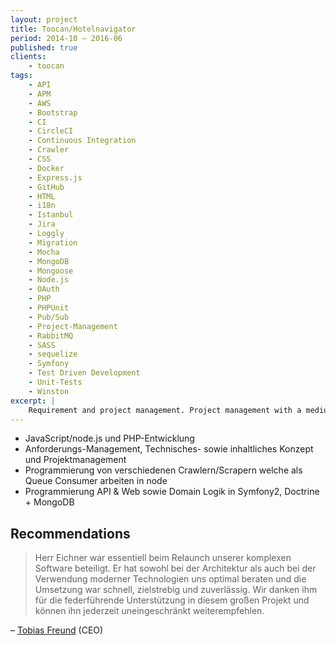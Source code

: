 ```yaml
---
layout: project
title: Toocan/Hotelnavigator
period: 2014-10 – 2016-06
published: true
clients:
    - toocan
tags:
    - API
    - APM
    - AWS
    - Bootstrap
    - CI
    - CircleCI
    - Continuous Integration
    - Crawler
    - CSS
    - Docker
    - Express.js
    - GitHub
    - HTML
    - i18n
    - Istanbul
    - Jira
    - Loggly
    - Migration
    - Mocha
    - MongoDB
    - Mongoose
    - Node.js
    - OAuth
    - PHP
    - PHPUnit
    - Pub/Sub
    - Project-Management
    - RabbitMQ
    - SASS
    - sequelize
    - Symfony
    - Test Driven Development
    - Unit-Tests
    - Winston
excerpt: |
    Requirement and project management. Project management with a medium sized dev team. Rewrite high-performance web-scraping solution (Node.js) and  public interface with different profile pages and API in Symfony2.
---
```

- JavaScript/node.js und PHP-Entwicklung
- Anforderungs-Management, Technisches- sowie inhaltliches Konzept und Projektmanagement
- Programmierung von verschiedenen Crawlern/Scrapern welche als Queue Consumer arbeiten in node
- Programmierung API & Web sowie Domain Logik in Symfony2, Doctrine + MongoDB

## Recommendations

> Herr Eichner war essentiell beim Relaunch unserer komplexen Software beteiligt. Er hat sowohl bei der Architektur als auch bei der Verwendung moderner Technologien uns optimal beraten und die Umsetzung war schnell, zielstrebig und zuverlässig. Wir danken ihm für die federführende Unterstützung in diesem großen Projekt und können ihn jederzeit uneingeschränkt weiterempfehlen.

– [Tobias Freund](https://www.linkedin.com/in/tobias-freund-7348b017) (CEO)
